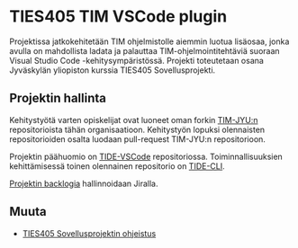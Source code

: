 # TIES405 TIM VSCode plugin

Projektissa jatkokehitetään TIM ohjelmistolle aiemmin luotua lisäosaa, jonka avulla on mahdollista ladata ja palauttaa TIM-ohjelmointitehtäviä suoraan Visual Studio Code -kehitysympäristössä. Projekti toteutetaan osana Jyväskylän yliopiston kurssia TIES405 Sovellusprojekti.  


## Projektin hallinta
Kehitystyötä varten opiskelijat ovat luoneet oman forkin [TIM-JYU:n](https://github.com/TIM-JYU) repositorioista tähän organisaatioon. Kehitystyön lopuksi olennaisten repositorioiden osalta luodaan pull-request TIM-JYU:n repositorioon.

Projektin päähuomio on [TIDE-VSCode](https://github.com/TIES405-vscode/TIDE-VSCode) repositoriossa. Toiminnallisuuksien kehittämisessä toinen olennainen repositorio on [TIDE-CLI](https://github.com/TIES405-vscode/TIDE-CLI). 

[Projektin backlogia](https://romakota.atlassian.net/jira/software/projects/TTV/boards/3/backlog) hallinnoidaan Jiralla. 

## Muuta
- [TIES405 Sovellusprojektin ohjeistus](https://github.com/ohjelmistotuotanto-jyu/Sovellusprojekti/blob/main/README.md)
